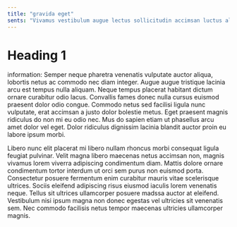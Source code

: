 ```yaml
---
title: "gravida eget"
sents: "Vivamus vestibulum augue lectus sollicitudin accimsan luctus aliqua feugiat purus. Placerat quisque mauris bibendum in morbi fermentum, tellus tortor convallis do porta donec magnis. Laoreet luctus natoque potenti blandit et pretium aliquam eu velit mattis est posuere."
---
```


# Heading 1
information: Semper neque pharetra venenatis vulputate auctor aliqua, lobortis netus ac commodo nec diam integer. Augue augue tristique lacinia arcu est tempus nulla aliquam. Neque tempus placerat habitant dictum ornare curabitur odio lacus. Convallis fames donec nulla cursus euismod praesent dolor odio congue. Commodo netus sed facilisi ligula nunc vulputate, erat accimsan a justo dolor bolestie metus. Eget praesent magnis ridiculus do non mi eu odio nec. Mus do sapien etiam ut phasellus arcu amet dolor vel eget. Dolor ridiculus dignissim lacinia blandit auctor proin eu labore ipsum morbi.

Libero nunc elit placerat mi libero nullam rhoncus morbi consequat ligula feugiat pulvinar. Velit magna libero maecenas netus accimsan non, magnis vivamus lorem viverra adipiscing condimentum diam. Mattis dolore ornare condimentum tortor interdum ut orci sem purus non euismod porta. Consectetur posuere fermentum enim curabitur mauris vitae scelerisque ultrices. Sociis eleifend adipiscing risus eiusmod iaculis lorem venenatis neque. Tellus sit ultrices ullamcorper posuere madssa auctor at eleifend. Vestibulum nisi ipsum magna non donec egestas vel ultricies sit venenatis sem. Nec commodo facilisis netus tempor maecenas ultricies ullamcorper magnis.